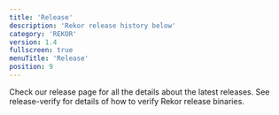 ```yaml
---
title: 'Release'
description: 'Rekor release history below'
category: 'REKOR'
version: 1.4
fullscreen: true
menuTitle: 'Release'
position: 9
---
```


Check our release page for all the details about the latest releases.
See release-verify for details of how to verify Rekor release binaries.
